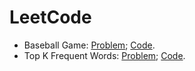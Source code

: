 # LeetCode

* Baseball Game: [Problem](https://leetcode.com/problems/baseball-game);   [Code](https://github.com/yular/Java-InterviewProblem/blob/master/LeetCode/leetcode_baseball-game.java).
* Top K Frequent Words: [Problem](https://leetcode.com/problems/top-k-frequent-words);   [Code](https://github.com/yular/Java-InterviewProblem/blob/master/LeetCode/leetcode_top-k-frequent-words.java).
